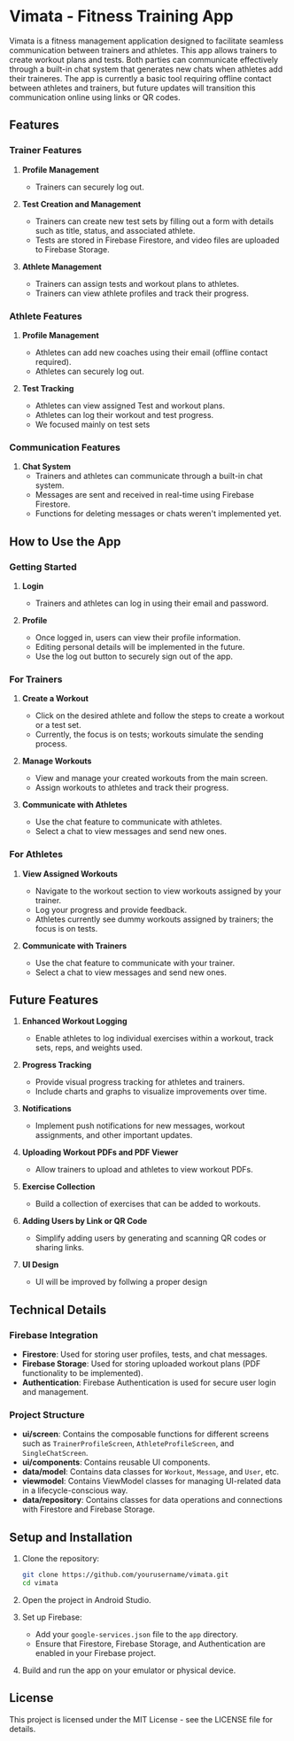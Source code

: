 # Vimata - Fitness Training App

Vimata is a fitness management application designed to facilitate seamless communication between trainers and athletes. This app allows trainers to create workout plans and tests. Both parties can communicate effectively through a built-in chat system that generates new chats when athletes add their traineres. The app is currently a basic tool requiring offline contact between athletes and trainers, but future updates will transition this communication online using links or QR codes.

## Features

### Trainer Features
1. **Profile Management**
    - Trainers can securely log out.

2. **Test Creation and Management**
    - Trainers can create new test sets by filling out a form with details such as title, status, and associated athlete.
    - Tests are stored in Firebase Firestore, and video files are uploaded to Firebase Storage.

3. **Athlete Management**
    - Trainers can assign tests and workout plans to athletes.
    - Trainers can view athlete profiles and track their progress.

### Athlete Features
1. **Profile Management**
    - Athletes can add new coaches using their email (offline contact required).
    - Athletes can securely log out.

2. **Test Tracking**
    - Athletes can view assigned Test and workout plans.
    - Athletes can log their workout and test progress.
    - We focused mainly on test sets 

### Communication Features
1. **Chat System**
    - Trainers and athletes can communicate through a built-in chat system.
    - Messages are sent and received in real-time using Firebase Firestore.
    - Functions for deleting messages or chats weren't implemented yet. 

## How to Use the App

### Getting Started

1. **Login**
    - Trainers and athletes can log in using their email and password.

2. **Profile**
    - Once logged in, users can view their profile information.
    - Editing personal details will be implemented in the future.
    - Use the log out button to securely sign out of the app.

### For Trainers

1. **Create a Workout**
    - Click on the desired athlete and follow the steps to create a workout or a test set.
    - Currently, the focus is on tests; workouts simulate the sending process.

2. **Manage Workouts**
    - View and manage your created workouts from the main screen.
    - Assign workouts to athletes and track their progress.

3. **Communicate with Athletes**
    - Use the chat feature to communicate with athletes.
    - Select a chat to view messages and send new ones.

### For Athletes

1. **View Assigned Workouts**
    - Navigate to the workout section to view workouts assigned by your trainer.
    - Log your progress and provide feedback.
    - Athletes currently see dummy workouts assigned by trainers; the focus is on tests.

2. **Communicate with Trainers**
    - Use the chat feature to communicate with your trainer.
    - Select a chat to view messages and send new ones.

## Future Features

1. **Enhanced Workout Logging**
    - Enable athletes to log individual exercises within a workout, track sets, reps, and weights used.

2. **Progress Tracking**
    - Provide visual progress tracking for athletes and trainers.
    - Include charts and graphs to visualize improvements over time.

3. **Notifications**
    - Implement push notifications for new messages, workout assignments, and other important updates.
      
4. **Uploading Workout PDFs and PDF Viewer**
    - Allow trainers to upload and athletes to view workout PDFs.

5. **Exercise Collection**
    - Build a collection of exercises that can be added to workouts.

6. **Adding Users by Link or QR Code**
    - Simplify adding users by generating and scanning QR codes or sharing links.
7. **UI Design**
   -  UI will be improved by follwing a proper design 
## Technical Details

### Firebase Integration

- **Firestore**: Used for storing user profiles, tests, and chat messages.
- **Firebase Storage**: Used for storing uploaded workout plans (PDF functionality to be implemented).
- **Authentication**: Firebase Authentication is used for secure user login and management.

### Project Structure

- **ui/screen**: Contains the composable functions for different screens such as `TrainerProfileScreen`, `AthleteProfileScreen`, and `SingleChatScreen`.
- **ui/components**: Contains reusable UI components.
- **data/model**: Contains data classes for `Workout`, `Message`, and `User`, etc.
- **viewmodel**: Contains ViewModel classes for managing UI-related data in a lifecycle-conscious way.
- **data/repository**: Contains classes for data operations and connections with Firestore and Firebase Storage.

## Setup and Installation

1. Clone the repository:
    ```sh
    git clone https://github.com/yourusername/vimata.git
    cd vimata
    ```

2. Open the project in Android Studio.

3. Set up Firebase:
    - Add your `google-services.json` file to the `app` directory.
    - Ensure that Firestore, Firebase Storage, and Authentication are enabled in your Firebase project.

4. Build and run the app on your emulator or physical device.

## License

This project is licensed under the MIT License - see the LICENSE file for details.

